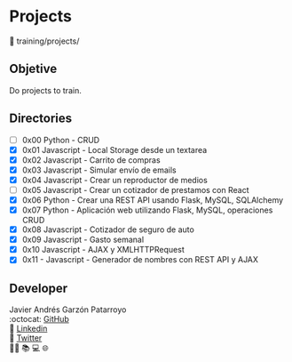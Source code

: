 # Projects
:open_file_folder: training/projects/

## Objetive
Do projects to train.

## Directories
* [ ] 0x00 Python - CRUD
* [x] 0x01 Javascript - Local Storage desde un textarea
* [x] 0x02 Javascript - Carrito de compras
* [x] 0x03 Javascript - Simular envío de emails
* [x] 0x04 Javascript - Crear un reproductor de medios
* [ ] 0x05 Javascript - Crear un cotizador de prestamos con React
* [x] 0x06 Python - Crear una REST API usando Flask, MySQL, SQLAlchemy
* [x] 0x07 Python - Aplicación web utilizando Flask, MySQL, operaciones CRUD
* [x] 0x08 Javascript - Cotizador de seguro de auto
* [x] 0x09 Javascript - Gasto semanal
* [x] 0x10 Javascript - AJAX y XMLHTTPRequest
* [x] 0x11 - Javascript - Generador de nombres con REST API y AJAX

## Developer
Javier Andrés Garzón Patarroyo  
:octocat: [GitHub](https://github.com/javierandresgp/)  
:link: [Linkedin](https://www.linkedin.com/in/javierandresgp/)  
:link: [Twitter](https://twitter.com/javierandresgp0)  
:man_technologist: :books: :computer: :globe_with_meridians: